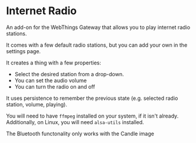 # Internet Radio

An add-on for the WebThings Gateway that allows you to play internet radio stations.

It comes with a few default radio stations, but you can add your own in the settings page.

It creates a thing with a few properties:
- Select the desired station from a drop-down.
- You can set the audio volume
- You can turn the radio on and off

It uses persistence to remember the previous state (e.g. selected radio station, volume, playing).

You will need to have `ffmpeg` installed on your system, if it isn't already.
Additionally, on Linux, you will need `alsa-utils` installed.

The Bluetooth functonality only works with the Candle image
